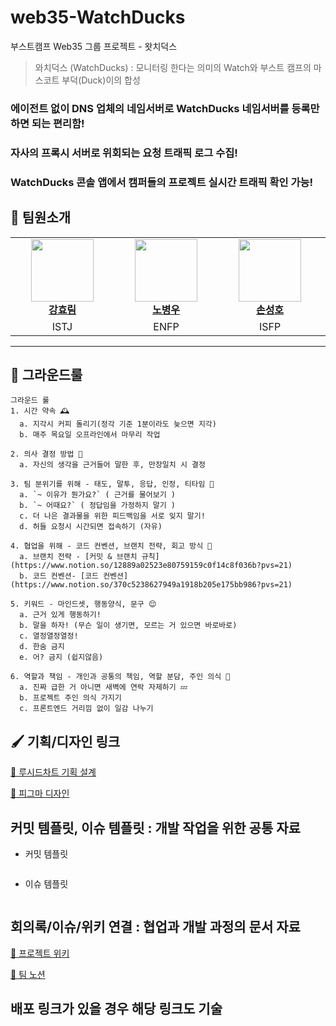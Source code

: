 # web35-WatchDucks
부스트캠프 Web35 그룹 프로젝트 - 왓치덕스

> 와치덕스 (WatchDucks) : 모니터링 한다는 의미의 Watch와 부스트 캠프의 마스코트 부덕(Duck)이의 합성

### 에이전트 없이 DNS 업체의 네임서버로 WatchDucks 네임서버를 등록만 하면 되는 편리함!
### 자사의 프록시 서버로 위회되는 요청 트래픽 로그 수집!
### WatchDucks 콘솔 앱에서 캠퍼들의 프로젝트 실시간 트래픽 확인 가능!

## 🙇 팀원소개

<table>
    <tr align="center">
        <td style="min-width: 150px;">
            <a href="https://github.com/hyo-limilimee">
              <img src="https://github.com/hyo-limilimee.png" width="100">
              <br />
              <b>강효림</b>
            </a>
        </td>
        <td style="min-width: 150px;">
            <a href="https://github.com/EnvyW6567">
              <img src="https://github.com/EnvyW6567.png" width="100">
              <br />
              <b>노병우</b>
            </a>
        </td>
        <td style="min-width: 150px;">
            <a href="https://github.com/Hosung99">
              <img src="https://github.com/Hosung99.png" width="100">
              <br />
              <b>손성호</b>
            </a>
        </td>
        <td style="min-width: 150px;">
            <a href="https://github.com/sjy2335">
              <img src="https://github.com/sjy2335.png" width="100">
              <br />
              <b>윤상진</b>
            </a>
        </td>
    </tr>
      <tr align="center">
        <td>
            ISTJ
        </td>
        <td>
            ENFP
        </td>
        <td>
            ISFP
        </td>
        <td>
            INFP
        </td>
    </tr>
</table>

<hr/>

## 🚨 그라운드룰

```
그라운드 룰
1. 시간 약속 🕰️
  a. 지각시 커피 돌리기(정각 기준 1분이라도 늦으면 지각)
  b. 매주 목요일 오프라인에서 마무리 작업

2. 의사 결정 방법 📢
  a. 자신의 생각을 근거들어 말한 후, 만장일치 시 결정

3. 팀 분위기를 위해 - 태도, 말투, 응답, 인정, 티타임 🙏
  a. `~ 이유가 뭔가요?` ( 근거를 물어보기 )
  b. `~ 어때요?` ( 정답임을 가정하지 말기 )
  c. 더 나은 결과물을 위한 피드백임을 서로 잊지 말기!
  d. 허들 요청시 시간되면 접속하기 (자유)

4. 협업을 위해 - 코드 컨벤션, 브랜치 전략, 회고 방식 👫
  a. 브랜치 전략 - [커밋 & 브랜치 규칙](https://www.notion.so/12889a02523e80759159c0f14c8f036b?pvs=21) 
  b. 코드 컨벤션- [코드 컨벤션](https://www.notion.so/370c5238627949a1918b205e175bb986?pvs=21) 

5. 키워드 - 마인드셋, 행동양식, 문구 😌
  a. 근거 있게 행동하기!
  b. 말을 하자! (무슨 일이 생기면, 모르는 거 있으면 바로바로)
  c. 열정열정열정!
  d. 한숨 금지
  e. 어? 금지 (쉽지않음)

6. 역할과 책임 - 개인과 공통의 책임, 역할 분담, 주인 의식 🙍
  a. 진짜 급한 거 아니면 새벽에 연락 자제하기 💤
  b. 프로젝트 주인 의식 가지기
  c. 프론트엔드 거리낌 없이 일감 나누기
```

## 🖌️ 기획/디자인 링크

[🔗 루시드차트 기획 설계](https://excalidraw.com/#room=f9402ddd7abfb42a31cf,9xkdZUMKlgDwSf998tjtUg)

[🔗 피그마 디자인](https://www.figma.com/design/aflR1xSHiExKgSY12PtW9T/WatchDucks?node-id=0-1&node-type=canvas&t=NWanvk9n4LiJzaVM-0)

## 커밋 템플릿, 이슈 템플릿 : 개발 작업을 위한 공통 자료

- 커밋 템플릿
    ```txt
    ```
    
- 이슈 템플릿
    ```txt
    ```

## 회의록/이슈/위키 연결 : 협업과 개발 과정의 문서 자료

[🔗 프로젝트 위키](https://github.com/boostcampwm-2024/web35-WatchDucks/wiki)

[🔗 팀 노션](https://excellent-way-4c6.notion.site/WatchDucks-12889a02523e8000b0b3e0ab606de1d0?pvs=74)

## 배포 링크가 있을 경우 해당 링크도 기술


